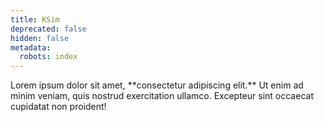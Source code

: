 ```yaml
---
title: KSim
deprecated: false
hidden: false
metadata:
  robots: index
---
```

<Accordion title="My Accordion Title" icon="fa-info-circle">
  Lorem ipsum dolor sit amet, **consectetur adipiscing elit.** Ut enim
  ad minim veniam, quis nostrud exercitation ullamco. Excepteur sint
  occaecat cupidatat non proident!
</Accordion>